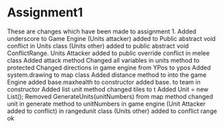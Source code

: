 # Assignment1
These are changes which have been made to assignment 1.
Added underscore to Game Engine
(Units attacker) added to Public abstract void conflict in Units class
(Units other) added to public abstract void ConflictRange.
Units Attacker added to public override conflict in melee class
Added attack method
Changed all variables in units method to protected
Changed directions in game engine from YPos to ypos
Added system.drawing to map class
Added distance method to into the game Engine
added base.maxhealth to constructor
added base. to team in constructor
Added list unit method
changed tiles to t
Added Unit = new List<Units>();
Removed GenerateUnits(unitNumbers) from map method
changed unit in generate method to unitNumbers in game engine
(Unit Attacker added to conflict) in rangedunit class
(Units other) added to conflict range
ok
